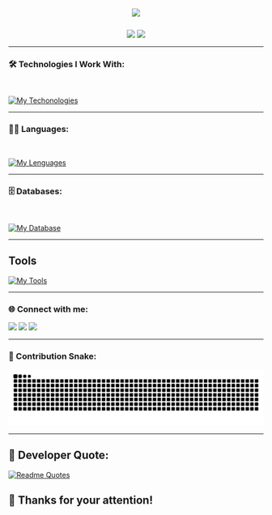 <h1 align="center">
    <img src="https://readme-typing-svg.herokuapp.com/?font=Righteous&size=35&center=true&vCenter=true&width=500&height=70&duration=4000&lines=Hi+There!+👋;+I'm+Vitor+Vidotto!;+Welcome+to+my+Github+corner!;" />
</h1>

<div align="center">
  <img height="180em" src="https://github-readme-stats.vercel.app/api?username=vitor-vidotto&show_icons=true&theme=dracula&include_all_commits=true&count_private=true"/>
  <img height="180em" src="https://github-readme-stats.vercel.app/api/top-langs/?username=vitor-vidotto&layout=compact&langs_count=7&theme=dracula&show_icons=true&locale=en&hide=ShaderLab"/>

</div>

---

### 🛠️ Technologies I Work With:
<div style="display: inline_block"><br>

  [![My Techonologies](https://skillicons.dev/icons?i=nextjs,react,tailwind,vue,nuxt,flutter,electron,tauri,vite&perline=3)](https://skillicons.dev)
</div>

---

### 🧑‍💻 Languages:
<div style="display: inline_block"><br>

[![My Lenguages](https://skillicons.dev/icons?i=html,css,javascript,typescript,rust,python,bash,c&perline=3)](https://skillicons.dev)
</div>


---
### 🗄️ Databases:
<div style="display: inline_block"><br>

  [![My Database](https://skillicons.dev/icons?i=firebase,mysql,mongodb&perline=3)](https://skillicons.dev)

</div>

---
## Tools
<div>

  [![My Tools](https://skillicons.dev/icons?i=linux,jenkins,docker,googlecloud,github,git,cypress,jest,net,&perline=3)](https://skillicons.dev)
</div>

---

### 🌐 Connect with me:
<div> 
  <a href="https://instagram.com/soy.vidotto" target="_blank"><img src="https://img.shields.io/badge/-Instagram-%23E4405F?style=for-the-badge&logo=instagram&logoColor=white" target="_blank"></a>
  <a href="mailto:vitor.v.m.tozi@gmail.com"><img src="https://img.shields.io/badge/-Gmail-%23333?style=for-the-badge&logo=gmail&logoColor=white" target="_blank"></a>
  <a href="https://www.linkedin.com/in/vitor-vidotto" target="_blank"><img src="https://img.shields.io/badge/-LinkedIn-%230077B5?style=for-the-badge&logo=linkedin&logoColor=white" target="_blank"></a>
</div>

---

### 🐍 Contribution Snake:
<picture align="center">
  <source media="(prefers-color-scheme: dark)" srcset="https://raw.githubusercontent.com/Vitor-Vidotto/Vitor-Vidotto/output/github-contribution-grid-snake-dark.svg">
  <source media="(prefers-color-scheme: light)" srcset="https://raw.githubusercontent.com/Vitor-Vidotto/Vitor-Vidotto/output/github-contribution-grid-snake-dark.svg">
  <img alt="github contribution grid snake animation" src="https://raw.githubusercontent.com/Vitor-Vidotto/Vitor-Vidotto/output/github-contribution-grid-snake.svg">
</picture>

---

## 📖 Developer Quote:
[![Readme Quotes](https://quotes-github-readme.vercel.app/api?type=horizontal&theme=swift&border=true)](https://github.com/piyushsuthar/github-readme-quotes)

## 🙏 Thanks for your attention!
